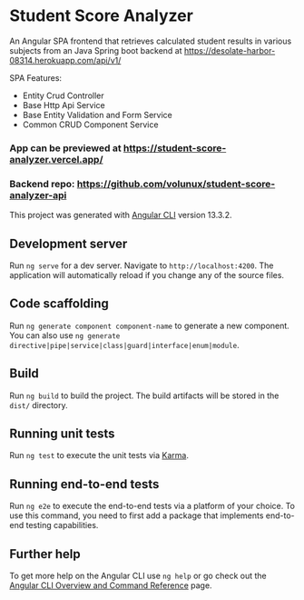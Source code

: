# Student Score Analyzer

An Angular SPA frontend that retrieves calculated student results in various subjects from an Java Spring boot backend at https://desolate-harbor-08314.herokuapp.com/api/v1/

SPA Features:
* Entity Crud Controller
* Base Http Api Service
* Base Entity Validation and Form Service
* Common CRUD Component Service

### App can be previewed at https://student-score-analyzer.vercel.app/ 

### Backend repo: https://github.com/volunux/student-score-analyzer-api

This project was generated with [Angular CLI](https://github.com/angular/angular-cli) version 13.3.2.

## Development server

Run `ng serve` for a dev server. Navigate to `http://localhost:4200`. The application will automatically reload if you change any of the source files.

## Code scaffolding

Run `ng generate component component-name` to generate a new component. You can also use `ng generate directive|pipe|service|class|guard|interface|enum|module`.

## Build

Run `ng build` to build the project. The build artifacts will be stored in the `dist/` directory.

## Running unit tests

Run `ng test` to execute the unit tests via [Karma](https://karma-runner.github.io).

## Running end-to-end tests

Run `ng e2e` to execute the end-to-end tests via a platform of your choice. To use this command, you need to first add a package that implements end-to-end testing capabilities.

## Further help

To get more help on the Angular CLI use `ng help` or go check out the [Angular CLI Overview and Command Reference](https://angular.io/cli) page.
